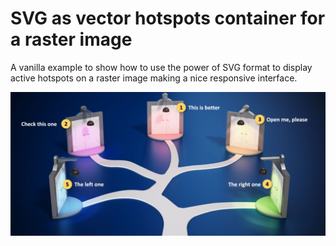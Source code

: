 # SVG as vector hotspots container for a raster image

A vanilla example to show how to use the power of SVG format to display active hotspots on a raster image making a nice responsive interface.

![Demo](raster.jpeg)

